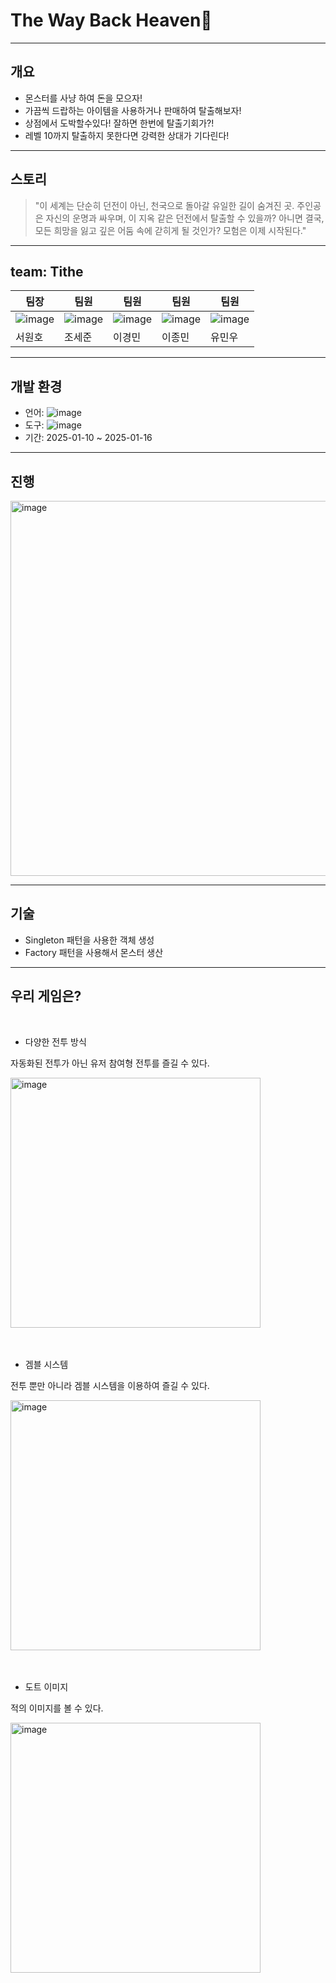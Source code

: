 # The Way Back Heaven🪽
---
## 개요
+ 몬스터를 사냥 하여 돈을 모으자!
+ 가끔씩 드랍하는 아이템을 사용하거나 판매하여 탈출해보자!
+ 상점에서 도박할수있다! 잘하면 한번에 탈출기회가?!
+ 레벨 10까지 탈출하지 못한다면 강력한 상대가 기다린다!

---
## 스토리

> "이 세계는 단순히 던전이 아닌, 천국으로 돌아갈 유일한 길이 숨겨진 곳. 주인공은 자신의 운명과 싸우며, 이 지옥 같은 던전에서 탈출할 수 있을까? 아니면 결국, 모든 희망을 잃고 깊은 어둠 속에 갇히게 될 것인가?
모험은 이제 시작된다."

---
## team: Tithe


|팀장|팀원|팀원|팀원|팀원|
|------|---|---|---|---|
|![image](https://github.com/user-attachments/assets/71c03a52-023a-4014-9cb7-d2600f4d17ce)|![image](https://github.com/user-attachments/assets/116615ee-ce2a-4a1e-a2e9-63878c232305)|![image](https://github.com/user-attachments/assets/e73e19e8-43e3-42a5-b564-25572d11cca6)|![image](https://github.com/user-attachments/assets/8eb49062-ba69-4d82-b741-7b39d24f96eb)|![image](https://github.com/user-attachments/assets/52a6485a-706d-42e8-8cbe-0f2d100b15a7)|
|서원호|조세준|이경민|이종민|유민우|

---
  

## 개발 환경
+ 언어: ![image](https://github.com/user-attachments/assets/511108b8-1ced-4657-bd6c-337348e7a790)
+ 도구: ![image](https://github.com/user-attachments/assets/e063bee1-a0f1-4b03-b1fc-ec1c629d1d39)
+ 기간: 2025-01-10 ~ 2025-01-16
---

## 진행
<img width="600" alt="image" src="https://github.com/user-attachments/assets/75087e3f-0c27-4e35-a25d-e521ff8cfe86" />

---

## 기술
+ Singleton 패턴을 사용한 객체 생성
+ Factory 패턴을 사용해서 몬스터 생산

---

## 우리 게임은?
<br />

+ 다양한 전투 방식

자동화된 전투가 아닌 유저 참여형 전투를 즐길 수 있다.

<img width="400" alt="image" src="https://github.com/user-attachments/assets/4cc07b3e-44bd-433f-a401-81811e08444c" />

<br />
<br />
<br />

+ 겜블 시스템

전투 뿐만 아니라 겜블 시스템을 이용하여 즐길 수 있다.

<img width="400" alt="image" src="https://github.com/user-attachments/assets/f27e1b9d-a748-4c4b-891e-0c3b07720065" />
<br />
<br />
<br />

+ 도트 이미지

적의 이미지를 볼 수 있다.

<img width="400" alt="image" src="https://github.com/user-attachments/assets/c93e90f6-4298-4bd2-8a37-80bc2a4d9df1" />
